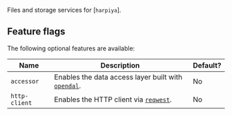 Files and storage services for [`harpiya`].

## Feature flags

The following optional features are available:

| Name                 | Description                                            | Default? |
|----------------------|--------------------------------------------------------|----------|
| `accessor`           | Enables the data access layer built with [`opendal`].  | No       |
| `http-client`        | Enables the HTTP client via [`reqwest`].               | No       |

[`opendal`]: https://crates.io/crates/opendal
[`reqwest`]: https://crates.io/crates/reqwest
